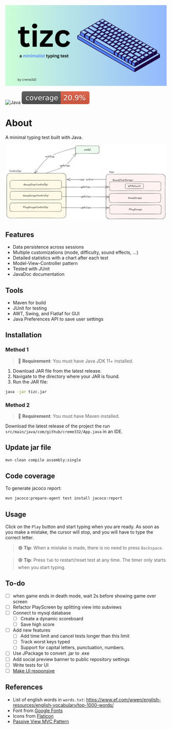 ![repository banner](design/banner.png)

![Java](https://img.shields.io/badge/java-%23ED8B00.svg?logo=openjdk&logoColor=white)
![coverage](.github/badges/jacoco.svg)

# About
A minimal typing test built with Java. 

![](design/design.excalidraw.png)

## Features
- Data persistence across sessions
- Multiple customizations (mode, difficulty, sound effects, ...)
- Detailed statistics with a chart after each test
- Model-View-Controller pattern
- Tested with JUnit
- JavaDoc documentation

## Tools
- Maven for build
- JUnit for testing
- AWT, Swing, and Flatlaf for GUI
- Java Preferences API to save user settings

## Installation

### Method 1
> 🔴 **Requirement**: You must have Java JDK 11+ installed.

1. Download JAR file from the latest release. 
2. Navigate to the directory where your JAR is found.
3. Run the JAR file:
  ```bash
  java -jar tizc.jar
  ```
### Method 2
> 🔴 **Requirement**: You must have Maven installed.

Download the latest release of the project the run `src/main/java/com/github/creme332/App.java` in an IDE.

## Update jar file
```bash
mvn clean compile assembly:single
```
## Code coverage
To generate jacoco report:
```bash
mvn jacoco:prepare-agent test install jacoco:report
```

## Usage
Click on the `Play` button and start typing when you are ready. As soon as you make a mistake, the cursor will stop, and you will have to type the correct letter.

> 🟢 **Tip**: When a mistake is made, there is no need to press `Backspace`.

> 🟢 **Tip**: Press `Tab` to restart/reset test at any time. The timer only starts when you start typing.

## To-do
- [ ] when game ends in death mode, wait 2s before showing game over screen
- [ ] Refactor PlayScreen by splitting view into subviews
- [ ] Connect to mysql database
  - [ ] Create a dynamic scoreboard
  - [ ] Save high score
- [ ] Add new features
  - [ ] Add time limit and cancel tests longer than this limit
  - [ ] Track worst keys typed
  - [ ] Support for capital letters, punctuation, numbers.
- [ ] Use JPackage to convert .jar to .exe
- [ ] Add social preview banner to public repository settings
- [ ] Write tests for UI
- [ ] [Make UI responsive](https://www.youtube.com/watch?v=ZJsjlucSoXM&ab_channel=SIMPLECODE)

## References
- List of english words in `words.txt`: https://www.ef.com/wwen/english-resources/english-vocabulary/top-1000-words/
- Font from [Google Fonts](https://fonts.google.com/specimen/Poppins)
- Icons from [Flaticon](https://www.flaticon.com/free-icons/)
- [Passive View MVC Pattern](https://martinfowler.com/eaaDev/PassiveScreen.html)


